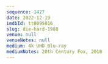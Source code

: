 ```yaml
---
sequence: 1427
date: 2022-12-19
imdbId: tt0095016
slug: die-hard-1988
venue: null
venueNotes: null
medium: 4k UHD Blu-ray
mediumNotes: 20th Century Fox, 2018
---
```


